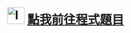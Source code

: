 <h1><img class="alignnone  wp-image-99" src="https://catmaoblog.files.wordpress.com/2016/10/6lqz4de.png" alt="Icon made by Freepik from www.flaticon.com" width="40" height="40" /> <a href="http://e-tutor.itsa.org.tw/e-Tutor/mod/programming/view.php?id=39859" target="_blank" rel="noopener">點我前往程式題目</a></h1>
